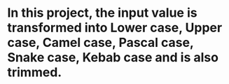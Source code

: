 # In this project, the input value is transformed into Lower case, Upper case, Camel case, Pascal case, Snake case, Kebab case and is also trimmed.
